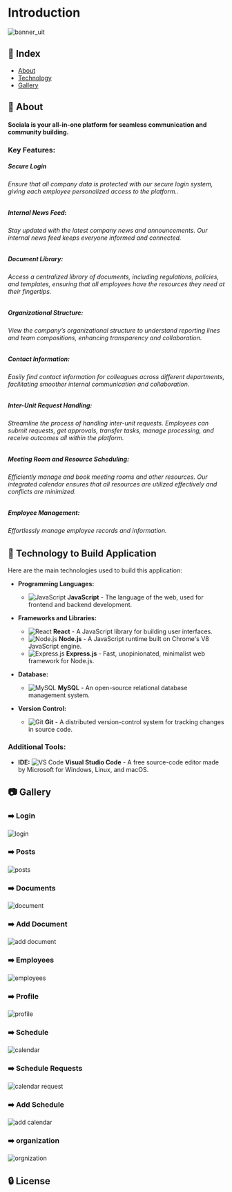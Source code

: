 # Introduction
![banner_uit](https://github.com/ngvhoang23/Company_Management/assets/110328041/98c2554d-2714-4cfb-afee-172ccb3e892e)

## :ledger: Index

- [About](#beginner-about)
- [Technology](#-technology-to-build-application)
- [Gallery](#camera-gallery)

##  :beginner: About
#### Sociala is your all-in-one platform for seamless communication and community building. 
<h3>Key Features:</h3>
<h5>Secure Login </h5>
<h6>Ensure that all company data is protected with our secure login system, giving each employee personalized access to the platform..</h6>

<h5>Internal News Feed:</h5> <h6>Stay updated with the latest company news and announcements. Our internal news feed keeps everyone informed and connected. </p6>

<h5>Document Library:</h5> <h6>Access a centralized library of documents, including regulations, policies, and templates, ensuring that all employees have the resources they need at their fingertips.</h6>

<h5>Organizational Structure:</h6> <h6>View the company’s organizational structure to understand reporting lines and team compositions, enhancing transparency and collaboration.</h6>

<h5>Contact Information:</h5> <h6>Easily find contact information for colleagues across different departments, facilitating smoother internal communication and collaboration.</h6>

<h5>Inter-Unit Request Handling:</h5> <h6>Streamline the process of handling inter-unit requests. Employees can submit requests, get approvals, transfer tasks, manage processing, and receive outcomes all within the platform.</h6>

<h5>Meeting Room and Resource Scheduling:</h5> <h6>Efficiently manage and book meeting rooms and other resources. Our integrated calendar ensures that all resources are utilized effectively and conflicts are minimized.</h6>

<h5>Employee Management:</h5> <h6>Effortlessly manage employee records and information.</h6>

## 🚀 Technology to Build Application

Here are the main technologies used to build this application:

- **Programming Languages:**
  - ![JavaScript](https://img.shields.io/badge/JavaScript-F7DF1E?style=for-the-badge&logo=javascript&logoColor=black) **JavaScript** - The language of the web, used for frontend and backend development.

- **Frameworks and Libraries:**
  - ![React](https://img.shields.io/badge/React-20232A?style=for-the-badge&logo=react&logoColor=61DAFB) **React** - A JavaScript library for building user interfaces.
  - ![Node.js](https://img.shields.io/badge/Node.js-339933?style=for-the-badge&logo=node.js&logoColor=white) **Node.js** - A JavaScript runtime built on Chrome's V8 JavaScript engine.
  - ![Express.js](https://img.shields.io/badge/Express.js-000000?style=for-the-badge&logo=express&logoColor=white) **Express.js** - Fast, unopinionated, minimalist web framework for Node.js.

- **Database:**
  - ![MySQL](https://img.shields.io/badge/MySQL-4479A1?style=for-the-badge&logo=mysql&logoColor=white) **MySQL** - An open-source relational database management system.

- **Version Control:**
  - ![Git](https://img.shields.io/badge/Git-F05032?style=for-the-badge&logo=git&logoColor=white) **Git** - A distributed version-control system for tracking changes in source code.

### Additional Tools:
- **IDE:** ![VS Code](https://img.shields.io/badge/VS%20Code-007ACC?style=for-the-badge&logo=visual-studio-code&logoColor=white) **Visual Studio Code** - A free source-code editor made by Microsoft for Windows, Linux, and macOS.


##  :camera: Gallery
### :arrow_right: Login
![login](https://github.com/ngvhoang23/Company_Management/assets/110328041/ae20342a-5906-439a-9c4a-80f689b28af5)

### :arrow_right: Posts
![posts](https://github.com/ngvhoang23/Company_Management/assets/110328041/7845b36a-a53c-4ea9-b031-5951b30d5073)

### :arrow_right: Documents
![document](https://github.com/ngvhoang23/Company_Management/assets/110328041/b1c7fa0e-bbe9-4459-96ca-0529981d32bd)

### :arrow_right: Add Document
![add document](https://github.com/ngvhoang23/Company_Management/assets/110328041/159704b6-d6a9-439d-acf6-8c45076fd509)

### :arrow_right: Employees
![employees](https://github.com/ngvhoang23/Company_Management/assets/110328041/dea6c036-5ba2-41a4-b2fc-e258fca39bee)

### :arrow_right: Profile
![profile](https://github.com/ngvhoang23/Company_Management/assets/110328041/6690bd1d-9b4c-4d45-903d-e604f5a51192)

### :arrow_right: Schedule
![calendar](https://github.com/ngvhoang23/Company_Management/assets/110328041/6c2e3c98-329c-4708-bde8-884e731c3af2)

### :arrow_right: Schedule Requests
![calendar request](https://github.com/ngvhoang23/Company_Management/assets/110328041/7ce0da95-79f0-4a61-a8fa-0435d0d50e16)

### :arrow_right: Add Schedule
![add calendar](https://github.com/ngvhoang23/Company_Management/assets/110328041/4f9bb8ad-c186-4a64-b0c7-a871292ac514)

### :arrow_right: organization
![orgnization](https://github.com/ngvhoang23/Company_Management/assets/110328041/45c6dbcf-8e97-4b52-92c3-c82c396ef164)


##  :lock: License
